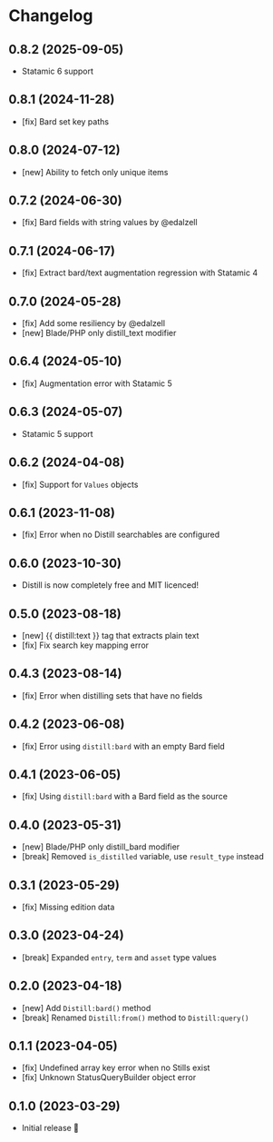 # Changelog

## 0.8.2 (2025-09-05)

- Statamic 6 support

## 0.8.1 (2024-11-28)

- [fix] Bard set key paths

## 0.8.0 (2024-07-12)

- [new] Ability to fetch only unique items

## 0.7.2 (2024-06-30)

- [fix] Bard fields with string values by @edalzell

## 0.7.1 (2024-06-17)

- [fix] Extract bard/text augmentation regression with Statamic 4

## 0.7.0 (2024-05-28)

- [fix] Add some resiliency by @edalzell
- [new] Blade/PHP only distill_text modifier

## 0.6.4 (2024-05-10)

- [fix] Augmentation error with Statamic 5

## 0.6.3 (2024-05-07)

- Statamic 5 support

## 0.6.2 (2024-04-08)

- [fix] Support for `Values` objects

## 0.6.1 (2023-11-08)

- [fix] Error when no Distill searchables are configured

## 0.6.0 (2023-10-30)

- Distill is now completely free and MIT licenced!

## 0.5.0 (2023-08-18)

- [new] {{ distill:text }} tag that extracts plain text
- [fix] Fix search key mapping error

## 0.4.3 (2023-08-14)

- [fix] Error when distilling sets that have no fields

## 0.4.2 (2023-06-08)

- [fix] Error using `distill:bard` with an empty Bard field

## 0.4.1 (2023-06-05)

- [fix] Using `distill:bard` with a Bard field as the source

## 0.4.0 (2023-05-31)

- [new] Blade/PHP only distill_bard modifier
- [break] Removed `is_distilled` variable, use `result_type` instead

## 0.3.1 (2023-05-29)

- [fix] Missing edition data

## 0.3.0 (2023-04-24)

- [break] Expanded `entry`, `term` and `asset` type values

## 0.2.0 (2023-04-18)

- [new] Add `Distill:bard()` method
- [break] Renamed `Distill:from()` method to `Distill:query()`

## 0.1.1 (2023-04-05)

- [fix] Undefined array key error when no Stills exist
- [fix] Unknown StatusQueryBuilder object error

## 0.1.0 (2023-03-29)

- Initial release 🚀
